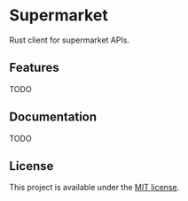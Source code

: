 # Supermarket

Rust client for supermarket APIs.

## Features

TODO

## Documentation

TODO

## License

This project is available under the [MIT license](LICENSE.md).
